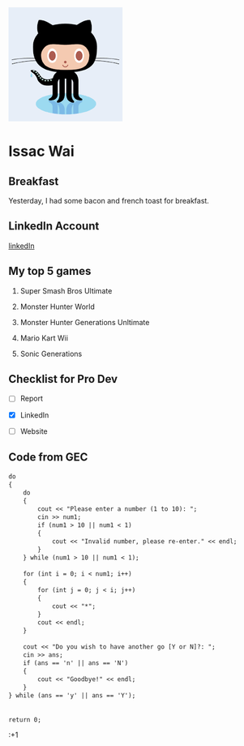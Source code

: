 ![Octocat picture](https://github.com/Gamerize/Task-1/blob/main/download.png)
# Issac Wai

## Breakfast

Yesterday, I had some bacon and french toast for breakfast.

## LinkedIn Account

[linkedIn](https://www.linkedin.com/in/wai-issac-27858b1ba/)

## My top 5 games

1. Super Smash Bros Ultimate

2. Monster Hunter World

3. Monster Hunter Generations Unltimate

4. Mario Kart Wii

5. Sonic Generations

## Checklist for Pro Dev

- [ ] Report

- [x] LinkedIn 

- [ ] Website

## Code from GEC

	do
	{
		do
		{
			cout << "Please enter a number (1 to 10): ";
			cin >> num1;
			if (num1 > 10 || num1 < 1)
			{
				cout << "Invalid number, please re-enter." << endl;
			}
		} while (num1 > 10 || num1 < 1);

		for (int i = 0; i < num1; i++)
		{
			for (int j = 0; j < i; j++)
			{
				cout << "*";
			}
			cout << endl;
		}

		cout << "Do you wish to have another go [Y or N]?: ";
		cin >> ans;
		if (ans == 'n' || ans == 'N')
		{
			cout << "Goodbye!" << endl;
		}
	} while (ans == 'y' || ans == 'Y');
	

	return 0;
	
:+1

